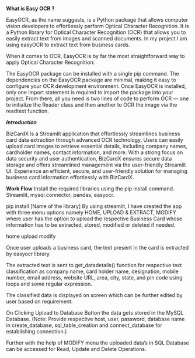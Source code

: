 **What is Easy OCR ?**

EasyOCR, as the name suggests, is a Python package that allows computer vision developers to effortlessly perform Optical Character Recognition.
It is a Python library for Optical Character Recognition (OCR) that allows you to easily extract text from images and scanned documents. 
In my project I am using easyOCR to extract text from business cards.

When it comes to OCR, EasyOCR is by far the most straightforward way to apply Optical Character Recognition:

The EasyOCR package can be installed with a single pip command.
The dependencies on the EasyOCR package are minimal, making it easy to configure your OCR development environment.
Once EasyOCR is installed, only one import statement is required to import the package into your project.
From there, all you need is two lines of code to perform OCR — one to initialize the Reader class and then another to OCR the image via the readtext function.

**_Introduction_**

BizCardX is a Streamlit application that effortlessly streamlines business card data extraction through advanced OCR technology. 
Users can easily upload card images to retrieve essential details, including company names, cardholder names, contact information, and more. 
With a strong focus on data security and user authentication, BizCardX ensures secure data storage and offers streamlined management via the 
user-friendly Streamlit UI. Experience an efficient, secure, and user-friendly solution for managing business card information effortlessly with BizCardX.

**Work Flow**
Install the required libraries using the pip install command. Streamlit, mysql.connector, pandas, easyocr.

pip install [Name of the library] By using streamlit, I have created the app with three menu options namely HOME, UPLOAD & EXTRACT, MODIFY where user has the option to upload the respective Business Card whose information has to be extracted, stored, modified or deleted if needed.

home upload modify

Once user uploads a business card, the text present in the card is extracted by easyocr library.

The extracted text is sent to get_datadetails() function for respective text classification as company name, card holder name, designation, mobile number, email address, website URL, area, city, state, and pin code using loops and some regular expression.

The classified data is displayed on screen which can be further edited by user based on requirement.

On Clicking Upload to Database Button the data gets stored in the MySQL Database. (Note: Provide respective host, user, password, database name in create_database, sql_table_creation and connect_database for establishing connection.)

Further with the help of MODIFY menu the uploaded data’s in SQL Database can be accessed for Read, Update and Delete Operations.

